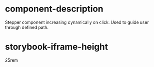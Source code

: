 # component-description
Stepper component increasing dynamically on click. Used to guide user through defined path.

# storybook-iframe-height
25rem